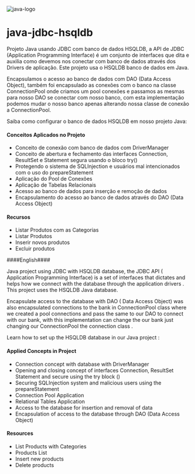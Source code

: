 ![java-logo](http://renanslopes8.com.br/projetosgit/readme-img/java_logo.png)

# java-jdbc-hsqldb #

Projeto Java usando JDBC com banco de dados HSQLDB, a API de JDBC (Application Programming Interface) é um conjunto de interfaces que dita e auxilia como devemos nos conectar com banco de dados através dos Drivers de aplicação. Este projeto usa o HSQLDB banco de dados em Java.

Encapsulamos o acesso ao banco de dados com DAO (Data Access Object), também foi encapsulado as conexões com o banco na classe ConnectionPool onde criamos um pool conexões e passamos as mesmas para nosso DAO se conectar com nosso banco, com esta implementação podemos mudar o nosso banco apenas alterando nossa classe de conexão a ConnectionPool.

Saiba como configurar o banco de dados HSQLDB em nosso projeto Java: 

#### Conceitos Aplicados no Projeto ####
 - Conceito de conexão com banco de dados com DriverManager
 - Conceito de abertura e fechamento das interfaces Connection, ResultSet e Statement segura usando o bloco try()
 - Protegendo o sistema de SQLInjection e usuários mal intencionados com o uso do prepareStatement
 - Aplicação do Pool de Conexões
 - Aplicação de Tabelas Relacionais
 - Acesso ao banco de dados para inserção e remoção de dados
 - Encapsulamento do acesso ao banco de dados através do DAO (Data Access Object) 

#### Recursos ####
 - Listar Produtos com as Categorias
 - Listar Produtos
 - Inserir novos produtos
 - Excluir produtos

####English####

Java project using JDBC with HSQLDB database, the JDBC API ( Application Programming Interface) is a set of interfaces that dictates and helps how we connect with the database through the application drivers . This project uses the HSQLDB Java database.

Encapsulate access to the database with DAO ( Data Access Object) was also encapsulated connections to the bank in ConnectionPool class where we created a pool connections and pass the same to our DAO to connect with our bank, with this implementation can change the our bank just changing our ConnectionPool the connection class .

Learn how to set up the HSQLDB database in our Java project :

#### Applied Concepts in Project ####
 - Connection concept with database with DriverManager
 - Opening and closing concept of interfaces Connection, ResultSet Statement and secure using the try block ()
 - Securing SQLInjection system and malicious users using the prepareStatement
 - Connection Pool Application
 - Relational Tables Application
 - Access to the database for insertion and removal of data
 - Encapsulation of access to the database through DAO (Data Access Object)

#### Resources ####
 - List Products with Categories
 - Products List
 - Insert new products
 - Delete products
